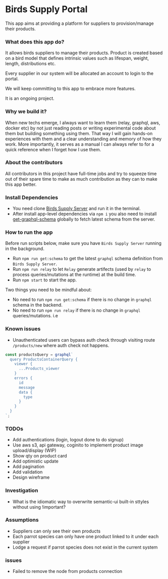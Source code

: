 # Birds Supply Portal

This app aims at providing a platform for suppliers to provision/manage their products.

### What does this app do?
It allows birds suppliers to manage their products. Product is created based on a bird model that defines intrinsic values such as lifespan, weight, length, distributions etc.

Every supplier in our system will be allocated an account to login to the portal.

We will keep committing to this app to embrace more features.

It is an ongoing project.

### Why we build it?
When new techs emerge, I always want to learn them (relay, graphql, aws, docker etc) by not just reading posts or writing experimental code about them but building something using them. That way I will gain hands-on experiences with them and a clear understanding and memory of how they work. More importantly, it serves as a manual I can always refer to for a quick reference when I forget how I use them.

### About the contributors
All contributors in this project have full-time jobs and try to squeeze time out of their spare time to make as much contribution as they can to make this app better.

### Install Dependencies
* You need clone [Birds Supply Server](https://github.com/DavidHe1127/birds-supply-server) and run it in the terminal.
* After install app-level dependencies via `npm i` you also need to install [get-graphql-schema](https://github.com/graphcool/get-graphql-schema) globally to fetch latest schema from the server.

### How to run the app
Before run scripts below, make sure you have `Birds Supply Server` running in the background.
* Run `npm run get:schema` to get the latest `graphql` schema definition from `Birds Supply Server`.
* Run `npm run relay` to let `Relay` generate artifects (used by `relay` to process queries/mutations at the runtime) at the build time.
* Run `npm start` to start the app.

Two things you need to be mindful about:
* No need to run `npm run get:schema` if there is no change in `graphql` schema in the backend.
* No need to run `npm run relay` if there is no change in `graphql` queries/mutations. i.e

### Known issues
* Unauthenticated users can bypass auth check through visiting route `/products/new` where auth check not happens.

```js
const productsQuery = graphql`
  query ProductsContainerQuery {
    viewer {
      ...Products_viewer
    }
    errors {
      id
      message
      data {
        type
      }
    }
  }
`;
```

### TODOs
* Add authentications (login, logout done to do signup)
* Use aws s3, api gateway, coginito to implement product image upload/display (WIP)
* Show qty on product card
* Add optimistic update
* Add pagination
* Add validation
* Design wireframe

### Investigation
* What is the idiomatic way to overwrite semantic-ui built-in sttyles without using !important?

### Assumptions
* Suppliers can only see their own products
* Each parrot species can only have one product linked to it under each supplier
* Lodge a request if parrot species does not exist in the current system

### issues
* Failed to remove the node from products connection
